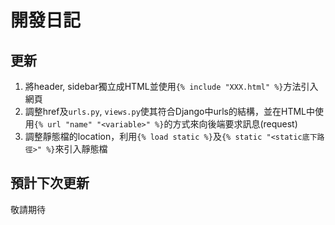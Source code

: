 # 開發日記

## 更新

1. 將header, sidebar獨立成HTML並使用`{% include "XXX.html" %}`方法引入網頁
2. 調整href及`urls.py`, `views.py`使其符合Django中urls的結構，並在HTML中使用`{% url "name" "<variable>" %}`的方式來向後端要求訊息(request)
3. 調整靜態檔的location，利用`{% load static %}`及`{% static "<static底下路徑>" %}`來引入靜態檔

## 預計下次更新

敬請期待
